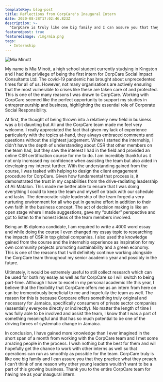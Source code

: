 ```yaml
---
templateKey: blog-post
title: Reflections from CorpCare's Inaugural Intern
date: 2020-08-28T17:02:46.823Z
description: >-
  "CorpCare is truly like one big family and I can assure you that they practice what they preach. I can't think of one reason why other young leaders wouldn't want to be a part of this growing business."
featuredpost: true
featuredimage: /img/mia.png
tags:
  - Internship
---
```

![Mia Minott](/img/mia.png "Mia")

My name is Mia Minott, a high school student currently studying in Kingston and I had the privilege of being the first intern for CorpCare Social Impact Consultants Ltd. The covid-19 pandemic has brought about unprecedented times for all of us. However, not many organisations are actively ensuring that the most vulnerable to crises like these are taken care of and protected. This is one of the many reasons I was drawn to CorpCare. Working with CorpCare seemed like the perfect opportunity to support my studies in entrepreneurship and business, highlighting the essential role of Corporate Social Responsibility.

At first, the thought of being thrown into a relatively new field in business was a bit daunting but Ali and the CorpCare team made me feel very welcome. I really appreciated the fact that given my lack of experience particularly with the topics at-hand, they always embraced comments and questions without the slightest judgement. When I started the internship, I didn’t have the depth of understanding about CSR that other members on the team had, but they saw the interest I had in the field and provided an online CSR certification course for me to do. I am incredibly thankful as it not only increased my confidence when assisting the team but also aided in developing my interest further. With the understanding gained from the course, I was tasked with helping to design the client engagement procedure for CorpCare. Given how fundamental that process is, it demonstrated the trust in my capabilities from the drive-radiating leadership of Ali Matalon. This made me better able to ensure that I was doing everything I could to keep the team and myself on track with our schedule and tasks. The democratic-style leadership of the team forged a very nurturing environment for all who put in genuine effort in addition to their own faith in the business concept. The act of decision making is like an open stage where I made suggestions, gave my “outsider” perspective and got to listen to the honest ideas of the team members involved.

Being an IB diploma candidate, I am required to write a 4000 word essay and while doing the course I even changed my essay topic to researching the impacts of CSR in top global companies. I also used the knowledge gained from the course and the internship experience as inspiration for my own community projects promoting sustainability and a green economy. This is one of the reasons that I will definitely continue working alongside the CorpCare team throughout my senior academic year and possibly in the future.

Ultimately, it would be extremely useful to still collect research which can be used for both my essay as well as for CorpCare so I will switch to being part-time. Although I have to excel in my personal academic life this year, I believe that the flexibility that CorpCare offers me as an intern from here on can be tremendously beneficial to me and hopefully the team as well. The reason for this is because Corpcare offers something truly original and necessary for Jamaica, specifically consumers of private sector companies (essentially everyone directly or indirectly). No matter the length of time I was fully able to be involved and assist the team, I know that I was a part of something meaningful and that has so much potential to be one of the driving forces of systematic change in Jamaica.

In conclusion, I have gained more knowledge than I ever imagined in the short span of a month from working with the CorpCare team and I met some amazing people in the process. I wish nothing but the best for them and will hopefully get the chance to work with other interns as well so that operations can run as smoothly as possible for the team. CorpCare truly is like one big family and I can assure you that they practice what they preach. I can’t think of one reason why other young leaders wouldn’t want to be a part of this growing business. Thank you to the entire CorpCare team for having me as your inaugural intern.
